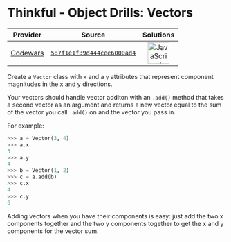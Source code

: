 [_metadata_:generated]: - "true"

# Thinkful - Object Drills: Vectors

<!-- INFO TABLE BEGIN -->

| Provider                                        | Source                                                                               | Solutions                                                                                                                                                    |
| :---------------------------------------------: | :----------------------------------------------------------------------------------: | :----------------------------------------------------------------------------------------------------------------------------------------------------------: |
| [Codewars](../../../docs/providers/Codewars.md) | [`587f1e1f39d444cee6000ad4`](https://www.codewars.com/kata/587f1e1f39d444cee6000ad4) | [<img src="https://res.cloudinary.com/rascaltwo/image/upload/v1631924076/javascript_ehszr7.svg" alt="JavaScript" title="JavaScript" width="50" />](solve.js) |

<!-- INFO TABLE END -->

Create a `Vector` class with `x` and a `y` attributes that represent component magnitudes in the x and y directions.

Your vectors should handle vector additon with an `.add()` method that takes a second vector as an argument and returns a new vector equal to the sum of the vector you call `.add()` on and the vector you pass in.

For example:

```python
>>> a = Vector(3, 4)
>>> a.x
3
>>> a.y
4
>>> b = Vector(1, 2)
>>> c = a.add(b)
>>> c.x
4
>>> c.y
6
```

Adding vectors when you have their components is easy: just add the two x components together and the two y components together to get the x and y components for the vector sum.

